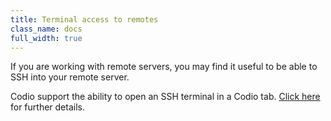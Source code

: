```yaml
---
title: Terminal access to remotes
class_name: docs
full_width: true
---
```


If you are working with remote servers, you may find it useful to be able to SSH into your remote server.

Codio support the ability to open an SSH terminal in a Codio tab. [Click here](/docs/ssh/ssh-manager/) for further details.


